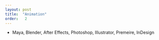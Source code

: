 ```yaml
---
layout: post
title:  "Animation"
order:   2
---
```

- Maya, Blender, After Effects, Photoshop, Illustrator, Premeire, InDesign
